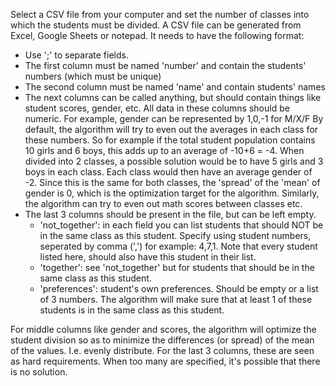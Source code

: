 Select a CSV file from your computer and set the number of classes into which the 
students must be divided.
A CSV file can be generated from Excel, Google Sheets or notepad. It needs to have the following format:
- Use ';' to separate fields.
- The first column must be named 'number' and contain the students' numbers (which must be unique)
- The second column must be named 'name' and contain students' names
- The next columns can be called anything, but should contain things like student scores, gender, etc. 
  All data in these columns should be numeric. For example, gender can be represented by 1,0,-1 for M/X/F 
  By default, the algorithm will try to even out the averages in each class for these numbers. So for example if the total student population
  contains 10 girls and 6 boys, this adds up to an average of -10+6 = -4. When divided into 2 classes, a possible solution would be to have
  5 girls and 3 boys in each class. Each class would then have an average gender of -2. Since this is the same for both classes, the 'spread' of the 'mean' of gender
  is 0, which is the optimization target for the algorithm. Similarly, the algorithm can try to even out math scores between classes etc.
- The last 3 columns should be present in the file, but can be left empty.
  - 'not_together': in each field you can list students that should NOT be in the same class as this student. Specify using student numbers, seperated by comma (',') for example: 4,7,1. Note that every student listed here, should also have this student in their list.
  - 'together': see 'not_together' but for students that should be in the same class as this student.
  - 'preferences': student's own preferences. Should be empty or a list of 3 numbers. The algorithm will make sure that at least 1 of these students is in the same class as this student.

For middle columns like gender and scores, the algorithm will optimize the student division so as to minimize the differences (or spread) of the mean of the values. I.e. evenly distribute.
For the last 3 columns, these are seen as hard requirements. When too many are specified, it's possible that there is no solution.